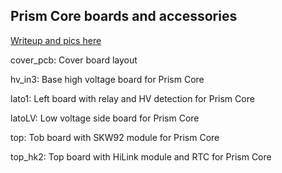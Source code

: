 ## Prism Core boards and accessories


[Writeup and pics here](https://www.mastrogippo.it/2019/09/prism-core-boards/)


cover_pcb: Cover board layout

hv_in3: Base high voltage board for Prism Core

lato1: Left board with relay and HV detection for Prism Core

latoLV: Low voltage side board for Prism Core

top: Tob board with SKW92 module for Prism Core

top_hk2: Top board with HiLink module and RTC for Prism Core


